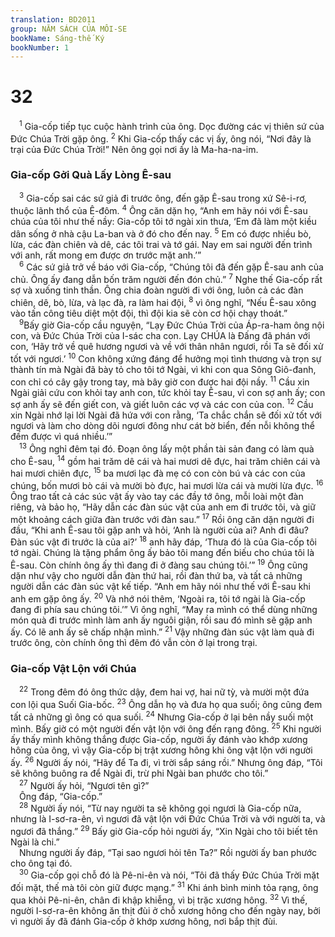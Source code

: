 ```yaml
---
translation: BD2011
group: NĂM SÁCH CỦA MÔI-SE
bookName: Sáng-thế Ký 
bookNumber: 1
---
```


<div class="title"><h1>32</h1></div>
<span class="verse sa_32_1"> <sup>1</sup> Gia-cốp tiếp tục cuộc hành trình của ông. Dọc đường các vị thiên sứ của Ðức Chúa Trời gặp ông. </span>
<span class="verse sa_32_2"><sup>2</sup> Khi Gia-cốp thấy các vị ấy, ông nói, “Nơi đây là trại của Ðức Chúa Trời!” Nên ông gọi nơi ấy là Ma-ha-na-im. <br/></span>
<div class="title"><h3>Gia-cốp Gởi Quà Lấy Lòng Ê-sau</h3></div>
<span class="verse sa_32_3"> <sup>3</sup> Gia-cốp sai các sứ giả đi trước ông, đến gặp Ê-sau trong xứ Sê-i-rơ, thuộc lãnh thổ của Ê-đôm. </span>
<span class="verse sa_32_4"><sup>4</sup> Ông căn dặn họ, “Anh em hãy nói với Ê-sau chúa của tôi như thế nầy: Gia-cốp tôi tớ ngài xin thưa, ‘Em đã làm một kiều dân sống ở nhà cậu La-ban và ở đó cho đến nay. </span>
<span class="verse sa_32_5"><sup>5</sup> Em có được nhiều bò, lừa, các đàn chiên và dê, các tôi trai và tớ gái. Nay em sai người đến trình với anh, rất mong em được ơn trước mặt anh.’”<br/></span>
<span class="verse sa_32_6"> <sup>6</sup> Các sứ giả trở về báo với Gia-cốp, “Chúng tôi đã đến gặp Ê-sau anh của chủ. Ông ấy đang dẫn bốn trăm người đến đón chủ.” </span>
<span class="verse sa_32_7"><sup>7</sup> Nghe thế Gia-cốp rất sợ và xuống tinh thần. Ông chia đoàn người đi với ông, luôn cả các đàn chiên, dê, bò, lừa, và lạc đà, ra làm hai đội, </span>
<span class="verse sa_32_8"><sup>8</sup> vì ông nghĩ, “Nếu Ê-sau xông vào tấn công tiêu diệt một đội, thì đội kia sẽ còn cơ hội chạy thoát.”<br/></span>
<span class="verse sa_32_9"> <sup>9</sup>Bấy giờ Gia-cốp cầu nguyện, “Lạy Ðức Chúa Trời của Áp-ra-ham ông nội con, và Ðức Chúa Trời của I-sác cha con. Lạy CHÚA là Ðấng đã phán với con, ‘Hãy trở về quê hương ngươi và về với thân nhân ngươi, rồi Ta sẽ đối xử tốt với ngươi.’ </span>
<span class="verse sa_32_10"><sup>10</sup> Con không xứng đáng để hưởng mọi tình thương và trọn sự thành tín mà Ngài đã bày tỏ cho tôi tớ Ngài, vì khi con qua Sông Giô-đanh, con chỉ có cây gậy trong tay, mà bây giờ con được hai đội nầy. </span>
<span class="verse sa_32_11"><sup>11</sup> Cầu xin Ngài giải cứu con khỏi tay anh con, tức khỏi tay Ê-sau, vì con sợ anh ấy; con sợ anh ấy sẽ đến giết con, và giết luôn các vợ và các con của con. </span>
<span class="verse sa_32_12"><sup>12</sup> Cầu xin Ngài nhớ lại lời Ngài đã hứa với con rằng, ‘Ta chắc chắn sẽ đối xử tốt với ngươi và làm cho dòng dõi ngươi đông như cát bờ biển, đến nỗi không thể đếm được vì quá nhiều.’”<br/></span>
<span class="verse sa_32_13"> <sup>13</sup> Ông nghỉ đêm tại đó. Ðoạn ông lấy một phần tài sản đang có làm quà cho Ê-sau, </span>
<span class="verse sa_32_14"><sup>14</sup> gồm hai trăm dê cái và hai mươi dê đực, hai trăm chiên cái và hai mươi chiên đực, </span>
<span class="verse sa_32_15"><sup>15</sup> ba mươi lạc đà mẹ có con còn bú và các con của chúng, bốn mươi bò cái và mười bò đực, hai mươi lừa cái và mười lừa đực. </span>
<span class="verse sa_32_16"><sup>16</sup> Ông trao tất cả các súc vật ấy vào tay các đầy tớ ông, mỗi loài một đàn riêng, và bảo họ, “Hãy dẫn các đàn súc vật của anh em đi trước tôi, và giữ một khoảng cách giữa đàn trước với đàn sau.” </span>
<span class="verse sa_32_17"><sup>17</sup> Rồi ông căn dặn người đi đầu, “Khi anh Ê-sau tôi gặp anh và hỏi, ‘Anh là người của ai? Anh đi đâu? Ðàn súc vật đi trước là của ai?’ </span>
<span class="verse sa_32_18"><sup>18</sup> anh hãy đáp, ‘Thưa đó là của Gia-cốp tôi tớ ngài. Chúng là tặng phẩm ông ấy bảo tôi mang đến biếu cho chúa tôi là Ê-sau. Còn chính ông ấy thì đang đi ở đàng sau chúng tôi.’” </span>
<span class="verse sa_32_19"><sup>19</sup> Ông cũng dặn như vậy cho người dẫn đàn thứ hai, rồi đàn thứ ba, và tất cả những người dẫn các đàn súc vật kế tiếp. “Anh em hãy nói như thế với Ê-sau khi anh em gặp ông ấy. </span>
<span class="verse sa_32_20"><sup>20</sup> Và nhớ nói thêm, ‘Ngoài ra, tôi tớ ngài là Gia-cốp đang đi phía sau chúng tôi.’” Vì ông nghĩ, “May ra mình có thể dùng những món quà đi trước mình làm anh ấy nguôi giận, rồi sau đó mình sẽ gặp anh ấy. Có lẽ anh ấy sẽ chấp nhận mình.” </span>
<span class="verse sa_32_21"><sup>21</sup> Vậy những đàn súc vật làm quà đi trước ông, còn chính ông thì đêm đó vẫn còn ở lại trong trại.<br/></span>
<div class="title"><h3>Gia-cốp Vật Lộn với Chúa</h3></div>
<span class="verse sa_32_22"> <sup>22</sup> Trong đêm đó ông thức dậy, đem hai vợ, hai nữ tỳ, và mười một đứa con lội qua Suối Gia-bốc. </span>
<span class="verse sa_32_23"><sup>23</sup> Ông dẫn họ và đưa họ qua suối; ông cũng đem tất cả những gì ông có qua suối. </span>
<span class="verse sa_32_24"><sup>24</sup> Nhưng Gia-cốp ở lại bên nầy suối một mình. Bấy giờ có một người đến vật lộn với ông đến rạng đông. </span>
<span class="verse sa_32_25"><sup>25</sup> Khi người ấy thấy mình không thắng được Gia-cốp, người ấy đánh vào khớp xương hông của ông, vì vậy Gia-cốp bị trật xương hông khi ông vật lộn với người ấy. </span>
<span class="verse sa_32_26"><sup>26</sup> Người ấy nói, “Hãy để Ta đi, vì trời sắp sáng rồi.” Nhưng ông đáp, “Tôi sẽ không buông ra để Ngài đi, trừ phi Ngài ban phước cho tôi.”<br/></span>
<span class="verse sa_32_27"> <sup>27</sup> Người ấy hỏi, “Ngươi tên gì?”<br/> Ông đáp, “Gia-cốp.”<br/></span>
<span class="verse sa_32_28"> <sup>28</sup> Người ấy nói, “Từ nay người ta sẽ không gọi ngươi là Gia-cốp nữa, nhưng là I-sơ-ra-ên, vì ngươi đã vật lộn với Ðức Chúa Trời và với người ta, và ngươi đã thắng.” </span>
<span class="verse sa_32_29"><sup>29</sup> Bấy giờ Gia-cốp hỏi người ấy, “Xin Ngài cho tôi biết tên Ngài là chi.”<br/> Nhưng người ấy đáp, “Tại sao ngươi hỏi tên Ta?” Rồi người ấy ban phước cho ông tại đó. <br/></span>
<span class="verse sa_32_30"> <sup>30</sup> Gia-cốp gọi chỗ đó là Pê-ni-ên và nói, “Tôi đã thấy Ðức Chúa Trời mặt đối mặt, thế mà tôi còn giữ được mạng.” </span>
<span class="verse sa_32_31"><sup>31</sup> Khi ánh bình minh tỏa rạng, ông qua khỏi Pê-ni-ên, chân đi khập khiễng, vì bị trặc xương hông. </span>
<span class="verse sa_32_32"><sup>32</sup> Vì thế, người I-sơ-ra-ên không ăn thịt đùi ở chỗ xương hông cho đến ngày nay, bởi vì người ấy đã đánh Gia-cốp ở khớp xương hông, nơi bắp thịt đùi.<br/></span>
